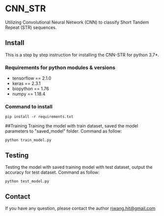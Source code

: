 # CNN_STR
Utilizing Convolutional Neural Network (CNN) to classify Short Tandem Repeat (STR) sequences.
## Install
This is a step by step instruction for installing the CNN-STR for python 3.7*.
### Requirements for python modules & versions
* tensorflow  == 2.1.0 
* keras == 2.3.1 
* biopython == 1.76
* numpy == 1.18.4  
### Command to install
    pip install -r requirements.txt

##Training
Training the model with train dataset, saved the model parameters to  "saved_model" folder.  Command as follow:

    python train_model.py
    
 ## Testing
Testing the model with saved training model with test dataset, output the accuracy for test dataset.  Command as follow:
   
    python test_model.py
    
## Contact
If you have any question, please contact the author rjwang.hit@gmail.com
